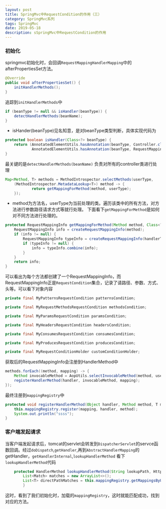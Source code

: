 ```yaml
---
layout: post
title: SpringMvc中RequestCondition的作用（三）
category: SpringMvc系列
tags: SpringMvc
date: 2019-05-18
description: sSpringMvc中RequestCondition的作用
---
```


### 初始化
springmvc初始化时，会回调`RequestMappingHandlerMapping`中的afterPropertiesSet方法。
```java
@Override
public void afterPropertiesSet() {
    initHandlerMethods();
}
```
追踪到`initHandlerMethods`中
```java
if (beanType != null && isHandler(beanType)) {
    detectHandlerMethods(beanName);
}
```
* isHander(beanType)见名知意，是对beanType类型判断，具体实现代码为
```java
protected boolean isHandler(Class<?> beanType) {
    return (AnnotatedElementUtils.hasAnnotation(beanType, Controller.class) ||
            AnnotatedElementUtils.hasAnnotation(beanType, RequestMapping.class));
}
```
最关键的是`detectHandlerMethods(beanName)`
负责对所有的controller类进行处理
```java
Map<Method, T> methods = MethodIntrospector.selectMethods(userType,
    (MethodIntrospector.MetadataLookup<T>) method -> {
            return getMappingForMethod(method, userType);
    });
```
* method为方法名，userType为当前处理的类。遍历该类中的所有方法，对方法进行参数路径请求方式等就行处理。
下面看下`getMappingForMethod`是如何对不同方法进行处理的。
```java
protected RequestMappingInfo getMappingForMethod(Method method, Class<?> handlerType) {
    RequestMappingInfo info = createRequestMappingInfo(method);
    if (info != null) {
        RequestMappingInfo typeInfo = createRequestMappingInfo(handlerType); //handlerType 是类 这里为了解决类上的@RequestMapping使用
        if (typeInfo != null) {
            info = typeInfo.combine(info);
        }
    }
    return info;
}
```

可以看出为每个方法都创建了一个RequestMappingInfo，而RequestMappingInfo正是`RequestCondition`集合，记录了请路径、参数、方式、头等。可以看下对象内容

```java
private final MyPatternsRequestCondition patternsCondition;

private final MyRequestMethodsRequestCondition methodsCondition;

private final MyParamsRequestCondition paramsCondition;

private final MyHeadersRequestCondition headersCondition;

private final MyConsumesRequestCondition consumesCondition;

private final MyProducesRequestCondition producesCondition;

private final MyRequestConditionHolder customConditionHolder;
```

获取后的RequestMappingInfo会注册到HandlerMethod中

```java
methods.forEach((method, mapping) -> {
    Method invocableMethod = AopUtils.selectInvocableMethod(method, userType);
    registerHandlerMethod(handler, invocableMethod, mapping);
});
```

最终注册到`mappingRegistry`中

```java
protected void registerHandlerMethod(Object handler, Method method, T mapping) {
    this.mappingRegistry.register(mapping, handler, method);
    System.out.println("ssss");
}
```

### 客户端发起请求

当客户端发起请求后，tomcat的servlet会转发到`DispatcherServlet`的servce函数回调。经过`doDispatch`,`getHandler`,再到`AbstractHandlerMapping`的getHandler，`getHandlerInternal`,`lookupHandlerMethod`
看下`lookupHandlerMethod`代码

```java
    protected HandlerMethod lookupHandlerMethod(String lookupPath, HttpServletRequest request) throws Exception {
        List<Match> matches = new ArrayList<>();
        List<T> directPathMatches = this.mappingRegistry.getMappingsByUrl(lookupPath);
        }
```

这时，看到了我们初始化时，加载的`mappingRegistry`，这时就能匹配成功，找到对应的方法。